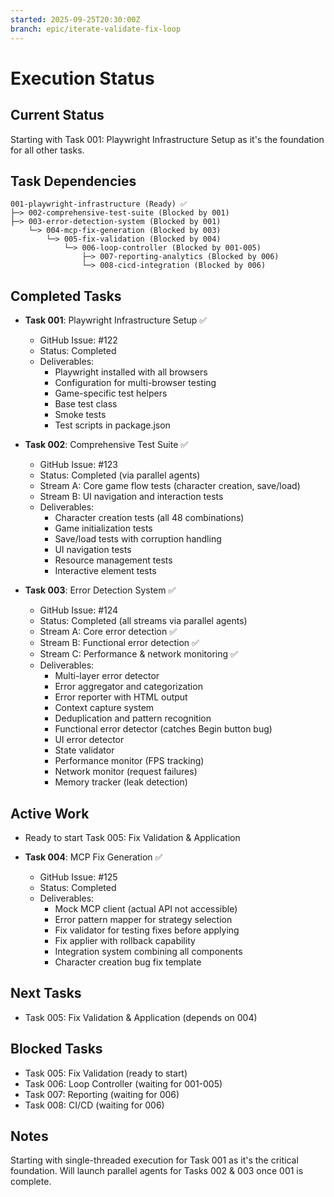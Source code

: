 ```yaml
---
started: 2025-09-25T20:30:00Z
branch: epic/iterate-validate-fix-loop
---
```


# Execution Status

## Current Status
Starting with Task 001: Playwright Infrastructure Setup as it's the foundation for all other tasks.

## Task Dependencies
```
001-playwright-infrastructure (Ready) ✅
├─> 002-comprehensive-test-suite (Blocked by 001)
├─> 003-error-detection-system (Blocked by 001)
    └─> 004-mcp-fix-generation (Blocked by 003)
        └─> 005-fix-validation (Blocked by 004)
            └─> 006-loop-controller (Blocked by 001-005)
                ├─> 007-reporting-analytics (Blocked by 006)
                └─> 008-cicd-integration (Blocked by 006)
```

## Completed Tasks
- **Task 001**: Playwright Infrastructure Setup ✅
  - GitHub Issue: #122
  - Status: Completed
  - Deliverables:
    - Playwright installed with all browsers
    - Configuration for multi-browser testing
    - Game-specific test helpers
    - Base test class
    - Smoke tests
    - Test scripts in package.json

- **Task 002**: Comprehensive Test Suite ✅
  - GitHub Issue: #123
  - Status: Completed (via parallel agents)
  - Stream A: Core game flow tests (character creation, save/load)
  - Stream B: UI navigation and interaction tests
  - Deliverables:
    - Character creation tests (all 48 combinations)
    - Game initialization tests
    - Save/load tests with corruption handling
    - UI navigation tests
    - Resource management tests
    - Interactive element tests

- **Task 003**: Error Detection System ✅
  - GitHub Issue: #124
  - Status: Completed (all streams via parallel agents)
  - Stream A: Core error detection ✅
  - Stream B: Functional error detection ✅
  - Stream C: Performance & network monitoring ✅
  - Deliverables:
    - Multi-layer error detector
    - Error aggregator and categorization
    - Error reporter with HTML output
    - Context capture system
    - Deduplication and pattern recognition
    - Functional error detector (catches Begin button bug)
    - UI error detector
    - State validator
    - Performance monitor (FPS tracking)
    - Network monitor (request failures)
    - Memory tracker (leak detection)

## Active Work
- Ready to start Task 005: Fix Validation & Application

- **Task 004**: MCP Fix Generation ✅
  - GitHub Issue: #125
  - Status: Completed
  - Deliverables:
    - Mock MCP client (actual API not accessible)
    - Error pattern mapper for strategy selection
    - Fix validator for testing fixes before applying
    - Fix applier with rollback capability
    - Integration system combining all components
    - Character creation bug fix template

## Next Tasks
- Task 005: Fix Validation & Application (depends on 004)

## Blocked Tasks
- Task 005: Fix Validation (ready to start)
- Task 006: Loop Controller (waiting for 001-005)
- Task 007: Reporting (waiting for 006)
- Task 008: CI/CD (waiting for 006)

## Notes
Starting with single-threaded execution for Task 001 as it's the critical foundation. Will launch parallel agents for Tasks 002 & 003 once 001 is complete.